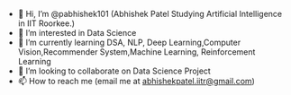 - 👋 Hi, I’m @pabhishek101 (Abhishek Patel Studying Artificial Intelligence in IIT Roorkee.)
- 👀 I’m interested in Data Science
- 🌱 I’m currently learning DSA, NLP, Deep Learning,Computer Vision,Recommender System,Machine Learning, Reinforcement Learning
- 💞️ I’m looking to collaborate on Data Science Project
- 📫 How to reach me (email me at abhishekpatel.iitr@gmail.com)

<!---
pabhishek101/pabhishek101 is a ✨ special ✨ repository because its `README.md` (this file) appears on your GitHub profile.
You can click the Preview link to take a look at your changes.
--->
